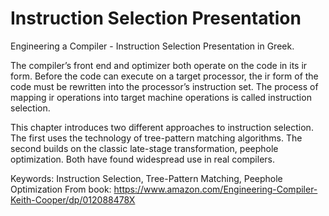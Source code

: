 # Instruction Selection Presentation
Engineering a Compiler - Instruction Selection Presentation in Greek.

The compiler’s front end and optimizer both operate on the code in its ir form. Before the code can execute on a target processor, the ir form of the code must be rewritten into the processor’s instruction set. The process of mapping ir operations into target machine operations is called instruction selection.

This chapter introduces two different approaches to instruction selection. The first uses the technology of tree-pattern matching algorithms. The second builds on the classic late-stage transformation, peephole optimization. Both have found widespread use in real compilers.

Keywords: Instruction Selection, Tree-Pattern Matching, Peephole Optimization
From book: https://www.amazon.com/Engineering-Compiler-Keith-Cooper/dp/012088478X
